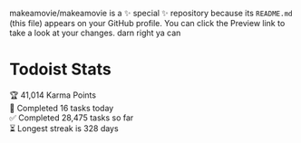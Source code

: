 makeamovie/makeamovie is a ✨ special ✨ repository because its `README.md` (this file) appears on your GitHub profile.
You can click the Preview link to take a look at your changes. darn right ya can

# Todoist Stats

<!-- TODO-IST:START -->
🏆  41,014 Karma Points           
🌸  Completed 16 tasks today           
✅  Completed 28,475 tasks so far           
⏳  Longest streak is 328 days
<!-- TODO-IST:END -->